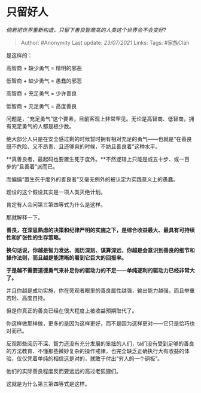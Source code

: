 # 只留好人
*倘若把世界重新构造，只留下善良智商高的人类这个世界会不会变好?*

> Author: #Anonymity
Last update: *23/07/2021* 
Links:
Tags:  #家族Clan



是这样的：

高智商 + 缺少勇气 = 精明的邪恶

低智商 + 缺少勇气 = 愚蠢的邪恶

高智商 + 充足勇气 = 少许善良

低智商 + 充足勇气 = 高度善良

问题是，“充足勇气”这个要素，目前客观上非常罕见。无论是高智商、低智商，拥有充足勇气的人都是极少数。

绝大部分人只是在安全感过剩的时候暂时拥有相对充足的勇气——也就是“在善良既不危险、又不昂贵、且还够爽的时候，不妨且善良着”这种水平。

**真善良者，最起码也要置生死于度外。**不然逻辑上只能是或五十步、或一百步的“且善着”派而已。

而偏偏“置生死于度外的善良者”又毫无例外的被认定为实践意义上的愚蠢。

题设的这个假设其实是一项人类灭绝计划。

肯定有人会问第三第四等式为什么是这样。

那就解释一下。

**善良，在深思熟虑的决策和纪律严明的实施之下，是综合收益最大、最具有可持续性和扩张性的生存策略。**

**换句话说，你越是智力发达、阅历深刻、谋算深远，你越是会意识到善良的细节和操作法则，而且越是能清晰的看到它巨大的回报率。**

**于是越不需要道德勇气来补足你的驱动力的不足——单纯逐利的驱动力已经非常大了。**

并且你越是成功实施，你在旁观者眼里的善良属性越强，输出能力越强，而且举重若轻、高度自持。

但是你真正的善良已经在很大程度上被收益预期取代了。

你这样做那样做，更多的是因为这样更好，而不是因为这样更对——它只是恰巧也对而已。

反观那些阅历不深、智力还没有充分发展的笨拙的人们，ta们没有受到足够的善良的方法教育、不懂那些微妙复杂的操作戒律，也完全缺乏正确执行大有收益的体验，仅仅凭着单纯的相信这是对的，就敢于付出“穷人的一个铜板”。

他们的实际善良程度反而要远远的高过老狐狸们。

这就是为什么第三第四等式是这样。



